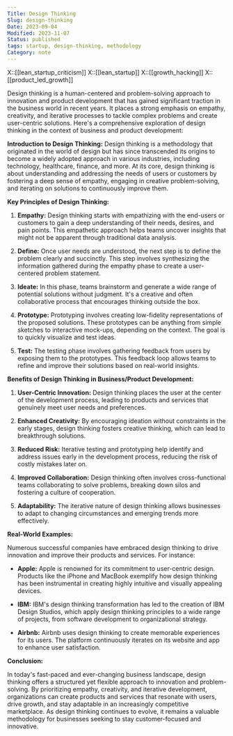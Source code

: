 ```yaml
---
Title: Design Thinking
Slug: design-thinking
Date: 2023-09-04
Modified: 2023-11-07
Status: published
tags: startup, design-thinking, methodology
Category: note
---
```


X::[[lean_startup_criticism]]
X::[[lean_startup]]
X::[[growth_hacking]]
X::[[product_led_growth]]

Design thinking is a human-centered and problem-solving approach to innovation and product development that has gained significant traction in the business world in recent years. It places a strong emphasis on empathy, creativity, and iterative processes to tackle complex problems and create user-centric solutions. Here's a comprehensive exploration of design thinking in the context of business and product development:

**Introduction to Design Thinking:** Design thinking is a methodology that originated in the world of design but has since transcended its origins to become a widely adopted approach in various industries, including technology, healthcare, finance, and more. At its core, design thinking is about understanding and addressing the needs of users or customers by fostering a deep sense of empathy, engaging in creative problem-solving, and iterating on solutions to continuously improve them.

**Key Principles of Design Thinking:**

1. **Empathy:** Design thinking starts with empathizing with the end-users or customers to gain a deep understanding of their needs, desires, and pain points. This empathetic approach helps teams uncover insights that might not be apparent through traditional data analysis.
    
2. **Define:** Once user needs are understood, the next step is to define the problem clearly and succinctly. This step involves synthesizing the information gathered during the empathy phase to create a user-centered problem statement.
    
3. **Ideate:** In this phase, teams brainstorm and generate a wide range of potential solutions without judgment. It's a creative and often collaborative process that encourages thinking outside the box.
    
4. **Prototype:** Prototyping involves creating low-fidelity representations of the proposed solutions. These prototypes can be anything from simple sketches to interactive mock-ups, depending on the context. The goal is to quickly visualize and test ideas.
    
5. **Test:** The testing phase involves gathering feedback from users by exposing them to the prototypes. This feedback loop allows teams to refine and improve their solutions based on real-world insights.
    

**Benefits of Design Thinking in Business/Product Development:**

1. **User-Centric Innovation:** Design thinking places the user at the center of the development process, leading to products and services that genuinely meet user needs and preferences.
    
2. **Enhanced Creativity:** By encouraging ideation without constraints in the early stages, design thinking fosters creative thinking, which can lead to breakthrough solutions.
    
3. **Reduced Risk:** Iterative testing and prototyping help identify and address issues early in the development process, reducing the risk of costly mistakes later on.
    
4. **Improved Collaboration:** Design thinking often involves cross-functional teams collaborating to solve problems, breaking down silos and fostering a culture of cooperation.
    
5. **Adaptability:** The iterative nature of design thinking allows businesses to adapt to changing circumstances and emerging trends more effectively.
    

**Real-World Examples:**

Numerous successful companies have embraced design thinking to drive innovation and improve their products and services. For instance:

- **Apple:** Apple is renowned for its commitment to user-centric design. Products like the iPhone and MacBook exemplify how design thinking has been instrumental in creating highly intuitive and visually appealing devices.
    
- **IBM:** IBM's design thinking transformation has led to the creation of IBM Design Studios, which apply design thinking principles to a wide range of projects, from software development to organizational strategy.
    
- **Airbnb:** Airbnb uses design thinking to create memorable experiences for its users. The platform continuously iterates on its website and app to enhance user satisfaction.
    

**Conclusion:**

In today's fast-paced and ever-changing business landscape, design thinking offers a structured yet flexible approach to innovation and problem-solving. By prioritizing empathy, creativity, and iterative development, organizations can create products and services that resonate with users, drive growth, and stay adaptable in an increasingly competitive marketplace. As design thinking continues to evolve, it remains a valuable methodology for businesses seeking to stay customer-focused and innovative.